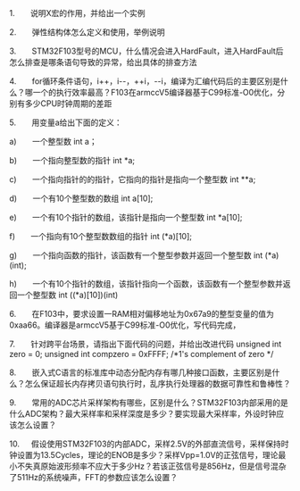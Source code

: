 1.    说明X宏的作用，并给出一个实例 

2.    弹性结构体怎么定义和使用，举例说明

3.    STM32F103型号的MCU，什么情况会进入HardFault，进入HardFault后怎么排查是哪条语句导致的异常，给出具体的排查方法

4.    for循环条件语句，i++，i--，++i，--i，编译为汇编代码后的主要区别是什么？哪一个的执行效率最高？F103在armccV5编译器基于C99标准-O0优化，分别有多少CPU时钟周期的差距

5.    用变量a给出下面的定义：

a)    一个整型数  int a；

b)    一个指向整型数的指针 int *a;

c)    一个指向指针的的指针，它指向的指针是指向一个整型数 int **a;

d)    一个有10个整型数的数组 int a[10];

e)    一个有10个指针的数组，该指针是指向一个整型数  int *a[10];

f)    一个指向有10个整型数数组的指针 int (*a)[10];

g)    一个指向函数的指针，该函数有一个整型参数并返回一个整型数 int (*a)(int);

h)    一个有10个指针的数组，该指针指向一个函数，该函数有一个整型参数并返回一个整型数 int ((*a)[10])(int)

6.    在F103中，要求设置一RAM相对偏移地址为0x67a9的整型变量的值为0xaa66。编译器是armccV5基于C99标准-O0优化，写代码完成，

7.    针对跨平台场景，请指出下面代码的问题，并给出改进代码
unsigned int zero = 0;
unsigned int compzero = 0xFFFF; /*1's complement of zero */

8.    嵌入式C语言的标准库中动态分配内存有哪几种接口函数，主要区别是什么？怎么保证超长内存拷贝语句执行时，乱序执行处理器的数据可靠性和鲁棒性？

9.    常用的ADC芯片采样架构有哪些，区别是什么？STM32F103内部采用的是什么ADC架构？最大采样率和采样深度是多少？要实现最大采样率，外设时钟应该怎么设置？

10.   假设使用STM32F103的内部ADC，采样2.5V的外部直流信号，采样保持时钟设置为13.5Cycles，理论的ENOB是多少？采样Vpp=1.0V的正弦信号，理论最小不失真原始波形频率不应大于多少Hz？若该正弦信号是856Hz，但是信号混杂了511Hz的系统噪声，FFT的参数应该怎么设置？
